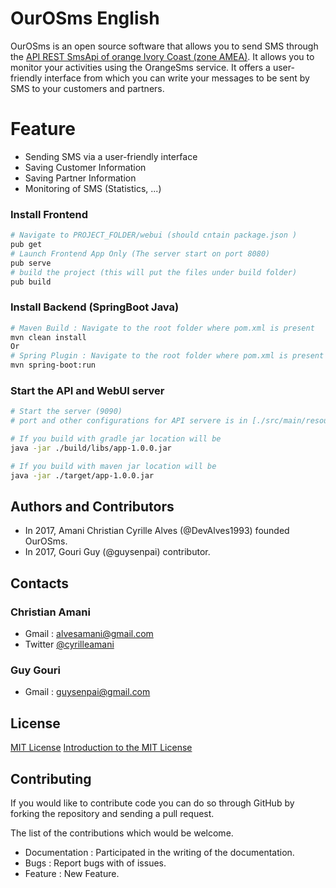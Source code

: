 # OurOSms English
OurOSms is an open source software that allows you to send SMS through the [API REST SmsApi of orange Ivory Coast (zone AMEA)](https://www.orangepartner.com/SMS-CI-API). It allows you to monitor your activities using the OrangeSms service. It offers a user-friendly interface from which you can write your messages to be sent by SMS to your customers and partners.

# Feature

* Sending SMS via a user-friendly interface
* Saving Customer Information
* Saving Partner Information
* Monitoring of SMS (Statistics, ...)


### Install Frontend
```bash
# Navigate to PROJECT_FOLDER/webui (should cntain package.json )
pub get
# Launch Frontend App Only (The server start on port 8080)
pub serve
# build the project (this will put the files under build folder)
pub build
```

### Install Backend (SpringBoot Java)
```bash
# Maven Build : Navigate to the root folder where pom.xml is present 
mvn clean install
Or
# Spring Plugin : Navigate to the root folder where pom.xml is present 
mvn spring-boot:run
```

### Start the API and WebUI server
```bash
# Start the server (9090)
# port and other configurations for API servere is in [./src/main/resources/application.properties](/src/main/resources/application.properties) file

# If you build with gradle jar location will be 
java -jar ./build/libs/app-1.0.0.jar

# If you build with maven jar location will be 
java -jar ./target/app-1.0.0.jar
```


## Authors and Contributors
* In 2017, Amani Christian Cyrille Alves (@DevAlves1993) founded OurOSms.
* In 2017, Gouri Guy (@guysenpai) contributor. 

## Contacts

### Christian Amani

* Gmail : [alvesamani@gmail.com](mailto:alvesamani@gmail.com)
* Twitter [@cyrilleamani](https://twitter.com/cyrilleamani)

### Guy Gouri

* Gmail : [guysenpai@gmail.com](mailto:guysenpai@gmail.com)

## License

[MIT License](http://www.opensource.org/licenses/mit-license.php) 
[Introduction to the MIT License](https://opensource.org/osd-annotated)

## Contributing
If you would like to contribute code you can do so through GitHub by forking the repository and sending a pull request.

The list of the contributions which would be welcome.

* Documentation : Participated in the writing of the documentation.
* Bugs : Report bugs with of issues.
* Feature : New Feature.
